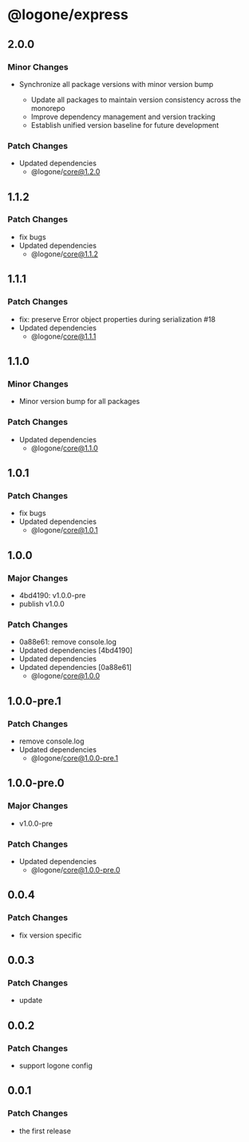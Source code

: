 # @logone/express

## 2.0.0

### Minor Changes

- Synchronize all package versions with minor version bump

  - Update all packages to maintain version consistency across the monorepo
  - Improve dependency management and version tracking
  - Establish unified version baseline for future development

### Patch Changes

- Updated dependencies
  - @logone/core@1.2.0

## 1.1.2

### Patch Changes

- fix bugs
- Updated dependencies
  - @logone/core@1.1.2

## 1.1.1

### Patch Changes

- fix: preserve Error object properties during serialization #18
- Updated dependencies
  - @logone/core@1.1.1

## 1.1.0

### Minor Changes

- Minor version bump for all packages

### Patch Changes

- Updated dependencies
  - @logone/core@1.1.0

## 1.0.1

### Patch Changes

- fix bugs
- Updated dependencies
  - @logone/core@1.0.1

## 1.0.0

### Major Changes

- 4bd4190: v1.0.0-pre
- publish v1.0.0

### Patch Changes

- 0a88e61: remove console.log
- Updated dependencies [4bd4190]
- Updated dependencies
- Updated dependencies [0a88e61]
  - @logone/core@1.0.0

## 1.0.0-pre.1

### Patch Changes

- remove console.log
- Updated dependencies
  - @logone/core@1.0.0-pre.1

## 1.0.0-pre.0

### Major Changes

- v1.0.0-pre

### Patch Changes

- Updated dependencies
  - @logone/core@1.0.0-pre.0

## 0.0.4

### Patch Changes

- fix version specific

## 0.0.3

### Patch Changes

- update

## 0.0.2

### Patch Changes

- support logone config

## 0.0.1

### Patch Changes

- the first release
